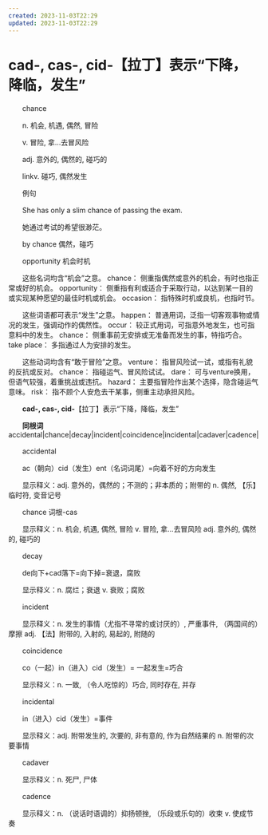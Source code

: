 ```yaml
---
created: 2023-11-03T22:29
updated: 2023-11-03T22:29
---
```

# cad-, cas-, cid-【拉丁】表示“下降，降临，发生”

　　chance

　　n. 机会, 机遇, 偶然, 冒险

　　v. 冒险, 拿…去冒风险

　　adj. 意外的, 偶然的, 碰巧的

　　linkv. 碰巧, 偶然发生

　　例句

　　She has only a slim chance of passing the exam.

　　她通过考试的希望很渺茫。

　　by chance 偶然，碰巧

　　opportunity 机会时机

　　这些名词均含“机会”之意。 chance： 侧重指偶然或意外的机会，有时也指正常或好的机会。 opportunity： 侧重指有利或适合于采取行动，以达到某一目的或实现某种愿望的最佳时机或机会。 occasion： 指特殊时机或良机，也指时节。

　　这些词语都可表示“发生”之意。 happen： 普通用词，泛指一切客观事物或情况的发生，强调动作的偶然性。 occur： 较正式用词，可指意外地发生，也可指意料中的发生。 chance： 侧重事前无安排或无准备而发生的事，特指巧合。 take place： 多指通过人为安排的发生。

　　这些动词均含有“敢于冒险”之意。 venture： 指冒风险试一试，或指有礼貌的反抗或反对。 chance： 指碰运气、冒风险试试。 dare： 可与venture换用，但语气较强，着重挑战或违抗。 hazard： 主要指冒险作出某个选择，隐含碰运气意味。 risk： 指不顾个人安危去干某事，侧重主动承担风险。

　　**cad-, cas-, cid-**【拉丁】表示“下降，降临，发生”

　　**同根词**accidental\|chance\|decay\|incident\|coincidence\|incidental\|cadaver\|cadence\|

　　accidental

　　ac（朝向）cid（发生）ent（名词词尾）=向着不好的方向发生

　　显示释义：adj. 意外的，偶然的；不测的；非本质的；附带的 n. 偶然, 【乐】临时符, 变音记号

　　chance 词根-cas

　　显示释义：n. 机会, 机遇, 偶然, 冒险 v. 冒险, 拿…去冒风险 adj. 意外的, 偶然的, 碰巧的

　　decay

　　de向下+cad落下=向下掉=衰退，腐败

　　显示释义：n. 腐烂；衰退 v. 衰败；腐败

　　incident

　　显示释义：n. 发生的事情（尤指不寻常的或讨厌的）, 严重事件, （两国间的）摩擦 adj. 【法】附带的, 入射的, 易起的, 附随的

　　coincidence

　　co（一起）in（进入）cid（发生）= 一起发生=巧合

　　显示释义：n. 一致, （令人吃惊的）巧合, 同时存在, 并存

　　incidental

　　in（进入）cid（发生）=事件

　　显示释义：adj. 附带发生的, 次要的, 非有意的, 作为自然结果的 n. 附带的次要事情

　　cadaver

　　显示释义：n. 死尸, 尸体

　　cadence

　　显示释义：n. （说话时语调的）抑扬顿挫, （乐段或乐句的）收束 v. 使成节奏
